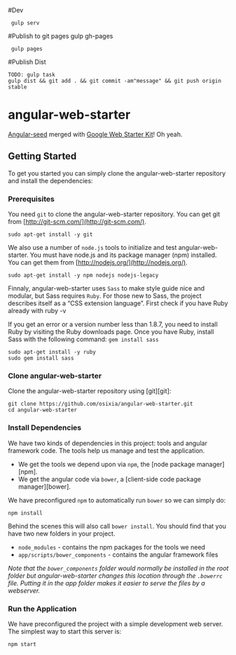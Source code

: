 #Dev
```
 gulp serv
```

#Publish to git pages gulp gh-pages
```
 gulp pages
```


#Publish Dist
```
TODO: gulp task
gulp dist && git add . && git commit -am"message" && git push origin stable
```


# angular-web-starter

[Angular-seed](https://github.com/angular/angular-seed) merged with [Google Web Starter Kit](https://github.com/google/web-starter-kit)! Oh yeah.

## Getting Started

To get you started you can simply clone the angular-web-starter repository and install the dependencies:

### Prerequisites

You need `git` to clone the angular-web-starter repository. You can get git from
[http://git-scm.com/](http://git-scm.com/).

```
sudo apt-get install -y git
```

We also use a number of `node.js` tools to initialize and test angular-web-starter. You must have node.js and
its package manager (npm) installed.  You can get them from [http://nodejs.org/](http://nodejs.org/).

```
sudo apt-get install -y npm nodejs nodejs-legacy
```

Finnaly, angular-web-starter uses `Sass` to make style guide nice and modular,
but Sass requires `Ruby`. For those new to Sass, the project describes itself as a “CSS extension language”.
First check if you have Ruby already with 
ruby -v

If you get an error or a version number less than 1.8.7, you need to install Ruby by visiting the Ruby downloads page.
Once you have Ruby, install Sass with the following command: `gem install sass`

```
sudo apt-get install -y ruby
sudo gem install sass
```

### Clone angular-web-starter

Clone the angular-web-starter repository using [git][git]:

```
git clone https://github.com/osixia/angular-web-starter.git
cd angular-web-starter
```

### Install Dependencies

We have two kinds of dependencies in this project: tools and angular framework code.  The tools help
us manage and test the application.

* We get the tools we depend upon via `npm`, the [node package manager][npm].
* We get the angular code via `bower`, a [client-side code package manager][bower].

We have preconfigured `npm` to automatically run `bower` so we can simply do:

```
npm install
```

Behind the scenes this will also call `bower install`.  You should find that you have two new
folders in your project.

* `node_modules` - contains the npm packages for the tools we need
* `app/scripts/bower_components` - contains the angular framework files

*Note that the `bower_components` folder would normally be installed in the root folder but
angular-web-starter changes this location through the `.bowerrc` file.  Putting it in the app folder makes
it easier to serve the files by a webserver.*

### Run the Application

We have preconfigured the project with a simple development web server.  The simplest way to start
this server is:

```
npm start
```

